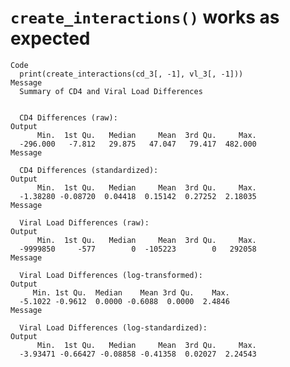 # `create_interactions()` works as expected

    Code
      print(create_interactions(cd_3[, -1], vl_3[, -1]))
    Message
      Summary of CD4 and Viral Load Differences
      
      
      CD4 Differences (raw):
    Output
          Min.  1st Qu.   Median     Mean  3rd Qu.     Max. 
      -296.000   -7.812   29.875   47.047   79.417  482.000 
    Message
      
      CD4 Differences (standardized):
    Output
          Min.  1st Qu.   Median     Mean  3rd Qu.     Max. 
      -1.38280 -0.08720  0.04418  0.15142  0.27252  2.18035 
    Message
      
      Viral Load Differences (raw):
    Output
          Min.  1st Qu.   Median     Mean  3rd Qu.     Max. 
      -9999850     -577        0  -105223        0   292058 
    Message
      
      Viral Load Differences (log-transformed):
    Output
         Min. 1st Qu.  Median    Mean 3rd Qu.    Max. 
      -5.1022 -0.9612  0.0000 -0.6088  0.0000  2.4846 
    Message
      
      Viral Load Differences (log-standardized):
    Output
          Min.  1st Qu.   Median     Mean  3rd Qu.     Max. 
      -3.93471 -0.66427 -0.08858 -0.41358  0.02027  2.24543 

